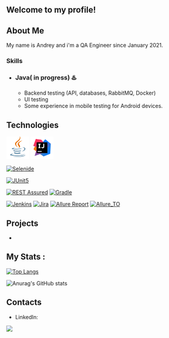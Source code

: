 ## Welcome to my profile!


## About Me
My name is Andrey and i'm a QA Engineer since January 2021. 

### Skills
- ### Java( in progress) :hotsprings: 
    - Backend testing (API, databases, RabbitMQ, Docker)
    - UI testing
    - Some experience in mobile testing for Android devices.
  

## Technologies

<p align="left">
<a href="https://www.java.com/"><img src="images/logo/Java.svg" width="60" height="60"  alt="Java"/></a>
<a id ="tech" href="https://www.jetbrains.com/idea/"><img src="images/logo/Idea.svg" width="60" height="60"  alt="IDEA"/></a>

<a href="https://selenide.org"><img src="images/selenide.svg" title="Selenide" alt="Selenide" width="50" height="50"/></a>

<a href="https://junit.org/junit5"><img src="images/junit5.svg" title="JUnit5" alt="JUnit5" width="50" height="50"/></a>

</a><a href="https://rest-assured.io"><img src="images/rest_assured.svg" title="RestAssured" alt="REST Assured" width="50" height="50"/></a>
<a href="https://gradle.org"><img src="images/gradle.svg" title="Gradle" alt="Gradle" width="50" height="50"/></a>


<a href="https://www.jenkins.io"><img src="images/jenkins.svg" title="Jenkins" alt="Jenkins" width="50" height="50"/></a>
<a href="https://www.atlassian.com/software/jira"><img src="images/Jira.svg" title="Jira" alt="Jira" width="50" height="50"/></a>
<a href="https://qameta.io/allure-report"><img src="images/Allure.svg" title="Allure" alt="Allure Report" width="50" height="50"/></a>
<a href="https://qameta.io"><img src="images/Allure_TO.svg" title="Allure Testops" alt="Allure_TO" width="50" height="50"/></a>


## Projects
- 

## My Stats :
[![Top Langs](https://github-readme-stats.vercel.app/api/top-langs/?username=ZhizhkunAV&layout=compact&theme=vision-friendly-dark)](https://github.com/anuraghazra/github-readme-stats)

![Anurag's GitHub stats](https://github-readme-stats.vercel.app/api?username=ZhizhkunAV&show_icons=true&theme=vision-friendly-dark)

## Contacts
- LinkedIn: 

<div id="header" align="left">
  <img src="https://media.giphy.com/media/a1ipAJgNqhs25L8371/giphy.gif" width="700"/>
</div>
